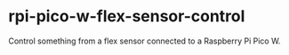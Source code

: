 # rpi-pico-w-flex-sensor-control
Control something from a flex sensor connected to a Raspberry Pi Pico W.
